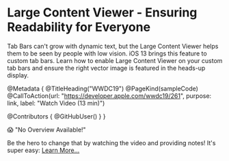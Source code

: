 # Large Content Viewer - Ensuring Readability for Everyone

Tab Bars can't grow with dynamic text, but the Large Content Viewer helps them to be seen by people with low vision. iOS 13 brings this feature to custom tab bars. Learn how to enable Large Content Viewer on your custom tab bars and ensure the right vector image is featured in the heads-up display.

@Metadata {
   @TitleHeading("WWDC19")
   @PageKind(sampleCode)
   @CallToAction(url: "https://developer.apple.com/wwdc19/261", purpose: link, label: "Watch Video (13 min)")

   @Contributors {
      @GitHubUser(<replace this with your GitHub handle>)
   }
}

😱 "No Overview Available!"

Be the hero to change that by watching the video and providing notes! It's super easy:
 [Learn More…](https://wwdcnotes.com/documentation/wwdcnotes/contributing)
